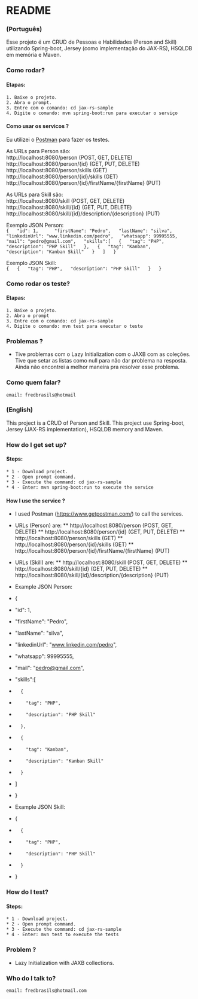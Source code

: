 # README #

### (Português)
Esse projeto é um CRUD de Pessoas e Habilidades (Person and Skill) utilizando Spring-boot,
Jersey (como implementação do JAX-RS), HSQLDB em memória e Maven.

### Como rodar?

#### Etapas:
	1. Baixe o projeto.
	2. Abra o prompt. 
	3. Entre com o comando: cd jax-rs-sample
	4. Digite o comando: mvn spring-boot:run para executar o serviço

#### Como usar os servicos ?  

Eu utilizei o [Postman](https://www.getpostman.com/) para fazer os testes.  

As URLs para Person são:  
	http://localhost:8080/person (POST, GET, DELETE)  
	http://localhost:8080/person/{id} (GET, PUT, DELETE)  
	http://localhost:8080/person/skills (GET)  
	http://localhost:8080/person/{id}/skills (GET)  
	http://localhost:8080/person/{id}/firstName/{firstName} (PUT)    

As URLs para Skill são:  
	http://localhost:8080/skill (POST, GET, DELETE)
	http://localhost:8080/skill/{id} (GET, PUT, DELETE)
	http://localhost:8080/skill/{id}/description/{description} (PUT)

 Exemplo JSON Person:  
  `{  
   "id": 1,  	
   "firstName": "Pedro",  
   "lastName": "silva",  
   "linkedinUrl": "www.linkedin.com/pedro",  
   "whatsapp": 99995555,  
   "mail": "pedro@gmail.com",  
   "skills":[  
 		{  
 		  "tag": "PHP",  
 		  "description": "PHP Skill"  
 		},  
 		{  
 		  "tag": "Kanban",  
 		  "description": "Kanban Skill"  
 		}  
    ]  
   }`   
	
 Exemplo JSON Skill:  
   `{  
 		{  
 		  "tag": "PHP",  
 		  "description": "PHP Skill"  
 		}  
   }`   
	
### Como rodar os teste?

#### Etapas:
	1. Baixe o projeto.
	2. Abra o prompt 
	3. Entre com o comando: cd jax-rs-sample
	4. Digite o comando: mvn test para executar o teste

### Problemas ?

* Tive problemas com o Lazy Initialization com o JAXB com as coleções. Tive que setar as listas como null para não dar problema na resposta. Ainda não encontrei a melhor maneira pra resolver esse problema.
	
### Como quem falar?
	
	email: fredbrasils@hotmail
	
### (English) ###

This project is a CRUD of Person and Skill.
This project use Spring-boot, Jersey (JAX-RS implementation), HSQLDB memory and Maven.	

### How do I get set up? ###

#### Steps: #### 
	* 1 - Download project.
	* 2 - Open prompt command. 
	* 3 - Execute the command: cd jax-rs-sample
	* 4 - Enter: mvn spring-boot:run to execute the service

#### How I use the service ? #### 

* I used Postman (https://www.getpostman.com/) to call the services.

* URLs (Person) are:
** http://localhost:8080/person (POST, GET, DELETE)
** http://localhost:8080/person/{id} (GET, PUT, DELETE)
** http://localhost:8080/person/skills (GET)
** http://localhost:8080/person/{id}/skills (GET)
** http://localhost:8080/person/{id}/firstName/{firstName} (PUT)

* URLs (Skill) are:
** http://localhost:8080/skill (POST, GET, DELETE)
** http://localhost:8080/skill/{id} (GET, PUT, DELETE)
** http://localhost:8080/skill/{id}/description/{description} (PUT)

* Example JSON Person:
* {
*   "id": 1,	
*   "firstName": "Pedro",
*   "lastName": "silva",
*   "linkedinUrl": "www.linkedin.com/pedro",
*   "whatsapp": 99995555,
*   "mail": "pedro@gmail.com",
*   "skills":[
* 		{
* 		  "tag": "PHP",
* 		  "description": "PHP Skill"
* 		},
* 		{
* 		  "tag": "Kanban",
* 		  "description": "Kanban Skill"
* 		}
*  ]
* } 
	
* Example JSON Skill:
* {
* 		{
* 		  "tag": "PHP",
* 		  "description": "PHP Skill"
* 		}
* } 


### How do I test? ###

#### Steps: #### 
	* 1 - Download project.
	* 2 - Open prompt command. 
	* 3 - Execute the command: cd jax-rs-sample
	* 4 - Enter: mvn test to execute the tests
	
### Problem ? ###

* Lazy Initialization with JAXB collections. 

### Who do I talk to? ###

	email: fredbrasils@hotmail.com